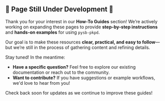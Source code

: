## 🚧 Page Still Under Development 🚧

Thank you for your interest in our **How-To Guides** section! We’re actively working on expanding these pages to provide **step-by-step instructions** and **hands-on examples** for using `pysb-pkpd`.

Our goal is to make these resources **clear, practical, and easy to follow**—but we’re still in the process of gathering content and refining details.

Stay tuned! In the meantime:

- **Have a specific question?** Feel free to explore our existing documentation or reach out to the community.
- **Want to contribute?** If you have suggestions or example workflows, we'd love to hear from you!

Check back soon for updates as we continue to improve these guides!